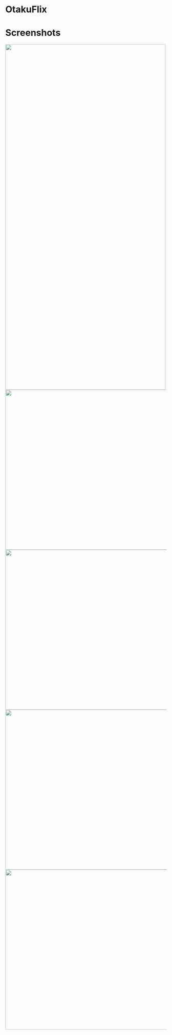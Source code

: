 # OtakuFlix
# Screenshots
<img src="https://user-images.githubusercontent.com/48673995/102776371-a2d56380-43b4-11eb-9a9b-565c3e2b3e59.jpg" width="500" height ="1080"/><img src ="https://user-images.githubusercontent.com/48673995/102776382-a668ea80-43b4-11eb-8eea-85ac55355011.jpg" width="1080" height ="500"/><img src ="https://user-images.githubusercontent.com/48673995/102776392-a832ae00-43b4-11eb-9382-3ccbfd173acb.jpg" width="1080" height ="500"/><img src ="https://user-images.githubusercontent.com/48673995/102776403-a9fc7180-43b4-11eb-8ebf-36d4c98c0e73.jpg" width="1080" height ="500"/><img src ="https://user-images.githubusercontent.com/48673995/102776410-ab2d9e80-43b4-11eb-9485-d3fc73fac6e2.jpg" width="1080" height ="500"/>




